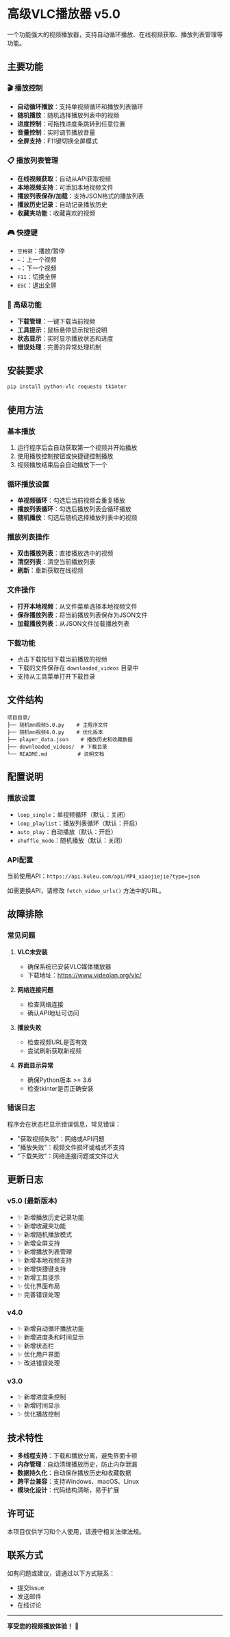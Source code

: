 # 高级VLC播放器 v5.0

一个功能强大的视频播放器，支持自动循环播放、在线视频获取、播放列表管理等功能。

## 主要功能

### 🎬 播放控制
- **自动循环播放**：支持单视频循环和播放列表循环
- **随机播放**：随机选择播放列表中的视频
- **进度控制**：可拖拽进度条跳转到任意位置
- **音量控制**：实时调节播放音量
- **全屏支持**：F11键切换全屏模式

### 📋 播放列表管理
- **在线视频获取**：自动从API获取视频
- **本地视频支持**：可添加本地视频文件
- **播放列表保存/加载**：支持JSON格式的播放列表
- **播放历史记录**：自动记录播放历史
- **收藏夹功能**：收藏喜欢的视频

### 🎮 快捷键
- `空格键`：播放/暂停
- `←`：上一个视频
- `→`：下一个视频
- `F11`：切换全屏
- `ESC`：退出全屏

### 🔧 高级功能
- **下载管理**：一键下载当前视频
- **工具提示**：鼠标悬停显示按钮说明
- **状态显示**：实时显示播放状态和进度
- **错误处理**：完善的异常处理机制

## 安装要求

```bash
pip install python-vlc requests tkinter
```

## 使用方法

### 基本播放
1. 运行程序后会自动获取第一个视频并开始播放
2. 使用播放控制按钮或快捷键控制播放
3. 视频播放结束后会自动播放下一个

### 循环播放设置
- **单视频循环**：勾选后当前视频会重复播放
- **播放列表循环**：勾选后播放列表会循环播放
- **随机播放**：勾选后随机选择播放列表中的视频

### 播放列表操作
- **双击播放列表**：直接播放选中的视频
- **清空列表**：清空当前播放列表
- **刷新**：重新获取在线视频

### 文件操作
- **打开本地视频**：从文件菜单选择本地视频文件
- **保存播放列表**：将当前播放列表保存为JSON文件
- **加载播放列表**：从JSON文件加载播放列表

### 下载功能
- 点击下载按钮下载当前播放的视频
- 下载的文件保存在 `downloaded_videos` 目录中
- 支持从工具菜单打开下载目录

## 文件结构

```
项目目录/
├── 随机mn视频5.0.py    # 主程序文件
├── 随机mn视频4.0.py    # 优化版本
├── player_data.json    # 播放历史和收藏数据
├── downloaded_videos/  # 下载目录
└── README.md          # 说明文档
```

## 配置说明

### 播放设置
- `loop_single`：单视频循环（默认：关闭）
- `loop_playlist`：播放列表循环（默认：开启）
- `auto_play`：自动播放（默认：开启）
- `shuffle_mode`：随机播放（默认：关闭）

### API配置
当前使用API：`https://api.kuleu.com/api/MP4_xiaojiejie?type=json`

如需更换API，请修改 `fetch_video_urls()` 方法中的URL。

## 故障排除

### 常见问题

1. **VLC未安装**
   - 确保系统已安装VLC媒体播放器
   - 下载地址：https://www.videolan.org/vlc/

2. **网络连接问题**
   - 检查网络连接
   - 确认API地址可访问

3. **播放失败**
   - 检查视频URL是否有效
   - 尝试刷新获取新视频

4. **界面显示异常**
   - 确保Python版本 >= 3.6
   - 检查tkinter是否正确安装

### 错误日志
程序会在状态栏显示错误信息，常见错误：
- "获取视频失败"：网络或API问题
- "播放失败"：视频文件损坏或格式不支持
- "下载失败"：网络连接问题或文件过大

## 更新日志

### v5.0 (最新版本)
- ✨ 新增播放历史记录功能
- ✨ 新增收藏夹功能
- ✨ 新增随机播放模式
- ✨ 新增全屏支持
- ✨ 新增播放列表管理
- ✨ 新增本地视频支持
- ✨ 新增快捷键支持
- ✨ 新增工具提示
- ✨ 优化界面布局
- ✨ 完善错误处理

### v4.0
- ✨ 新增自动循环播放功能
- ✨ 新增进度条和时间显示
- ✨ 新增状态栏
- ✨ 优化用户界面
- ✨ 改进错误处理

### v3.0
- ✨ 新增进度条控制
- ✨ 新增时间显示
- ✨ 优化播放控制

## 技术特性

- **多线程支持**：下载和播放分离，避免界面卡顿
- **内存管理**：自动清理播放历史，防止内存泄漏
- **数据持久化**：自动保存播放历史和收藏数据
- **跨平台兼容**：支持Windows、macOS、Linux
- **模块化设计**：代码结构清晰，易于扩展

## 许可证

本项目仅供学习和个人使用，请遵守相关法律法规。

## 联系方式

如有问题或建议，请通过以下方式联系：
- 提交Issue
- 发送邮件
- 在线讨论

---

**享受您的视频播放体验！** 🎉 